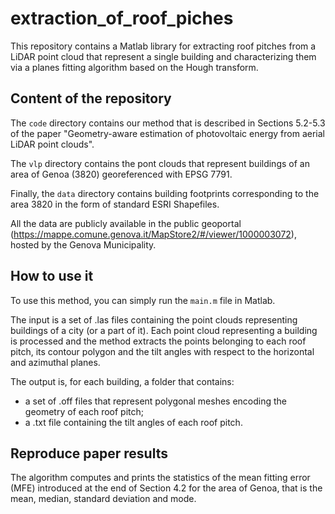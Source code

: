 # extraction_of_roof_piches

This repository contains a Matlab library for extracting roof pitches from a LiDAR point cloud that represent a single building and characterizing them via a planes fitting algorithm based on the Hough transform. 

## Content of the repository

The ```code``` directory contains our method that is described in Sections 5.2-5.3 of the paper "Geometry-aware estimation of photovoltaic energy from aerial LiDAR point clouds".

The ```vlp``` directory contains the pont clouds that represent buildings of an area of Genoa (3820) georeferenced with EPSG 7791. 

Finally, the ```data``` directory contains building footprints corresponding to the area 3820 in the form of standard ESRI Shapefiles.

All the data are publicly available in the public geoportal (https://mappe.comune.genova.it/MapStore2/#/viewer/1000003072), hosted by the Genova Municipality.


## How to use it
To use this method, you can simply run the ```main.m``` file in Matlab. 

The input is a set of .las files containing the point clouds representing buildings of a city (or a part of it). 
Each point cloud representing a building is processed and the method extracts the points belonging to each roof pitch, its contour polygon and the tilt angles with respect to the horizontal and azimuthal planes.  

The output is, for each building, a folder that contains:
- a set of .off files that represent polygonal meshes encoding the geometry of each roof pitch;
- a .txt file containing the tilt angles of each roof pitch.

## Reproduce paper results
The algorithm computes and prints the statistics of the mean fitting error (MFE) introduced at the end of Section 4.2 for the area of Genoa, that is the mean, median, standard deviation and mode.
